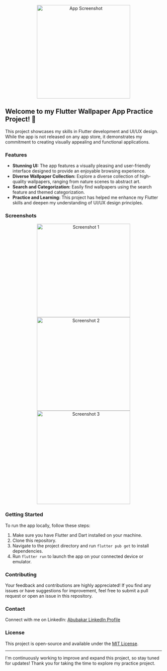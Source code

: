 <p align="center">
  <img src="https://github.com/ABUBAKARL/wallpaper_app/raw/main/assets/100074117/a9d2948c-fac2-41b2-b9fe-b8a7263982c0.png" alt="App Screenshot" width="300"/>
</p>

## Welcome to my Flutter Wallpaper App Practice Project! 🚀

This project showcases my skills in Flutter development and UI/UX design. While the app is not released on any app store, it demonstrates my commitment to creating visually appealing and functional applications.

### Features

- **Stunning UI:** The app features a visually pleasing and user-friendly interface designed to provide an enjoyable browsing experience.
- **Diverse Wallpaper Collection:** Explore a diverse collection of high-quality wallpapers, ranging from nature scenes to abstract art.
- **Search and Categorization:** Easily find wallpapers using the search feature and themed categorization.
- **Practice and Learning:** This project has helped me enhance my Flutter skills and deepen my understanding of UI/UX design principles.

### Screenshots

<p align="center">
  <img src="https://github.com/ABUBAKARL/wallpaper_app/raw/main/assets/100074117/4fc21bce-a841-45f4-a59a-bfff751b9bcf.png" alt="Screenshot 1" width="300"/>
  <img src="https://github.com/ABUBAKARL/wallpaper_app/raw/main/assets/100074117/12135761-3fbf-41de-89c1-d39bfb2124a1.png" alt="Screenshot 2" width="300"/>
  <img src="https://github.com/ABUBAKARL/wallpaper_app/raw/main/assets/100074117/df744c42-06b0-495e-b81f-93797e1136a1.png" alt="Screenshot 3" width="300"/>
</p>

### Getting Started

To run the app locally, follow these steps:

1. Make sure you have Flutter and Dart installed on your machine.
2. Clone this repository.
3. Navigate to the project directory and run `flutter pub get` to install dependencies.
4. Run `flutter run` to launch the app on your connected device or emulator.

### Contributing

Your feedback and contributions are highly appreciated! If you find any issues or have suggestions for improvement, feel free to submit a pull request or open an issue in this repository.

### Contact

Connect with me on LinkedIn: [Abubakar LinkedIn Profile](https://www.linkedin.com/in/abubakarl)

### License

This project is open-source and available under the [MIT License](LICENSE).

---

I'm continuously working to improve and expand this project, so stay tuned for updates! Thank you for taking the time to explore my practice project.
